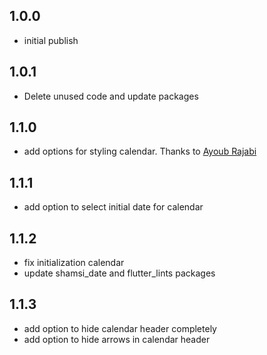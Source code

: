 ## 1.0.0

* initial publish

## 1.0.1

* Delete unused code and update packages

## 1.1.0

* add options for styling calendar. Thanks to [Ayoub Rajabi](https://github.com/ayoubrajabi)

## 1.1.1

* add option to select initial date for calendar

## 1.1.2

* fix initialization calendar
* update shamsi_date and flutter_lints packages

## 1.1.3

* add option to hide calendar header completely
* add option to hide arrows in calendar header
